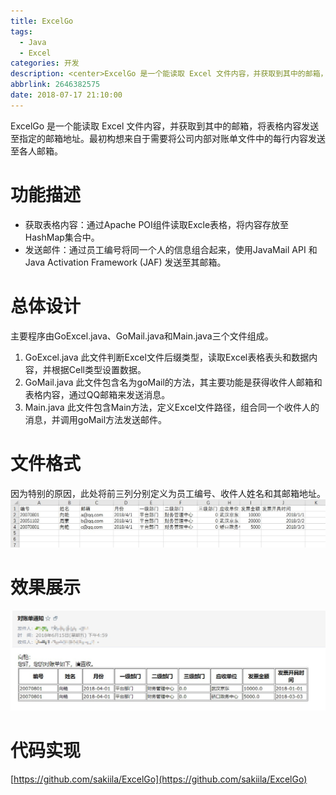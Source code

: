 ```yaml
---
title: ExcelGo
tags:
  - Java
  - Excel
categories: 开发
description: <center>ExcelGo 是一个能读取 Excel 文件内容，并获取到其中的邮箱，将表格内容发送至指定的邮箱地址。</center>
abbrlink: 2646382575
date: 2018-07-17 21:10:00
---
```

ExcelGo 是一个能读取 Excel 文件内容，并获取到其中的邮箱，将表格内容发送至指定的邮箱地址。最初构想来自于需要将公司内部对账单文件中的每行内容发送至各人邮箱。
# 功能描述
- 获取表格内容：通过Apache POI组件读取Excle表格，将内容存放至HashMap集合中。
- 发送邮件：通过员工编号将同一个人的信息组合起来，使用JavaMail API 和Java Activation Framework (JAF) 发送至其邮箱。

# 总体设计
主要程序由GoExcel.java、GoMail.java和Main.java三个文件组成。
1. GoExcel.java
	此文件判断Excel文件后缀类型，读取Excel表格表头和数据内容，并根据Cell类型设置数据。
2. GoMail.java
	此文件包含名为goMail的方法，其主要功能是获得收件人邮箱和表格内容，通过QQ邮箱来发送消息。
3. Main.java
	此文件包含Main方法，定义Excel文件路径，组合同一个收件人的消息，并调用goMail方法发送邮件。

# 文件格式
因为特别的原因，此处将前三列分别定义为员工编号、收件人姓名和其邮箱地址。
![Excel文件格式](../images/Excel文件格式.jpeg)

# 效果展示
![收件效果](../images/收件效果.jpeg)

# 代码实现
[https://github.com/sakiila/ExcelGo](https://github.com/sakiila/ExcelGo)